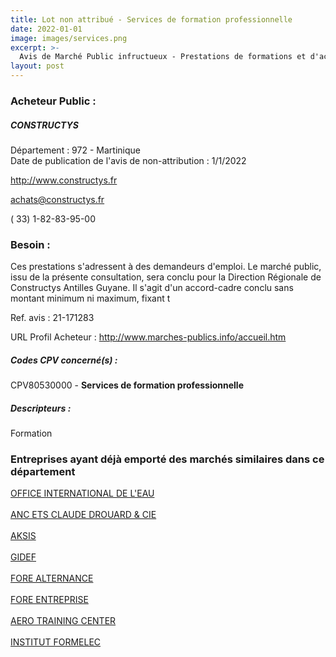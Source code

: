 ```yaml
---
title: Lot non attribué - Services de formation professionnelle
date: 2022-01-01
image: images/services.png
excerpt: >-
  Avis de Marché Public infructueux - Prestations de formations et d'accompagnement dans le cadre de Préparations Opérationnelles à l'Emploi Collectives (Poec) - Antilles Guyane - Peintre-projeteur et Building Informat
layout: post
---
```


### Acheteur Public :
##### CONSTRUCTYS
Département : 972 - Martinique<br/>
Date de publication de l'avis de non-attribution : 1/1/2022


http://www.constructys.fr

achats@constructys.fr

( 33) 1-82-83-95-00
### Besoin :

Ces prestations s'adressent à des demandeurs d'emploi. Le marché public, issu de la présente consultation, sera conclu pour la Direction Régionale de Constructys Antilles Guyane. Il s'agit d'un accord-cadre conclu sans montant minimum ni maximum, fixant t

Ref. avis : 21-171283

URL Profil Acheteur : http://www.marches-publics.info/accueil.htm

##### Codes CPV concerné(s) :
CPV80530000 - **Services de formation professionnelle** <br/>

##### Descripteurs :
Formation <br/>

### Entreprises ayant déjà emporté des marchés similaires dans ce département
<a href="/entreprise-545/siren-314901729">OFFICE INTERNATIONAL DE L'EAU</a><br/><br/>
<a href="/entreprise-548/siren-332482603">ANC ETS CLAUDE DROUARD & CIE</a><br/><br/>
<a href="/entreprise-553/siren-390174621">AKSIS</a><br/><br/>
<a href="/entreprise-554/siren-394468201">GIDEF</a><br/><br/>
<a href="/entreprise-561/siren-440620524">FORE ALTERNANCE</a><br/><br/>
<a href="/entreprise-561/siren-440657062">FORE ENTREPRISE</a><br/><br/>
<a href="/entreprise-563/siren-454068065">AERO TRAINING CENTER</a><br/><br/>
<a href="/entreprise-567/siren-498212349">INSTITUT FORMELEC</a><br/><br/>
